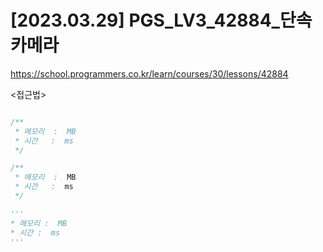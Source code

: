 #   [2023.03.29] PGS_LV3_42884_단속카메라
https://school.programmers.co.kr/learn/courses/30/lessons/42884

<접근법>

```

```


```js
/**
 * 메모리  :  MB
 * 시간   :  ms
 */

```


```java
/**
 * 메모리  :  MB
 * 시간   :  ms
 */

```


```python
'''
* 메모리 :  MB
* 시간 :  ms
'''

```
